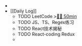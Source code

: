 -
- [[Daily Log]]
	- TODO LeetCode >[🍅🍅 50min](#agenda-pomo://?t=f-1689914303971-1500%2Cf-1689926229430-1500)
	- TODO JS、TS、Regex练习
	- TODO React技术揭秘
	- TODO React-coding Redux
	-